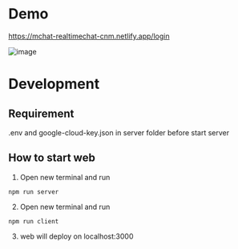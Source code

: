 # Demo
https://mchat-realtimechat-cnm.netlify.app/login

![image](https://user-images.githubusercontent.com/62861666/196596739-81581d9d-229e-469a-b14f-41586ca8948a.png)
# Development
## Requirement
.env and google-cloud-key.json in server folder before start server
## How to start web
1. Open new terminal and run
```
npm run server
```
2. Open new terminal and run
```
npm run client
```
3. web will deploy on localhost:3000

